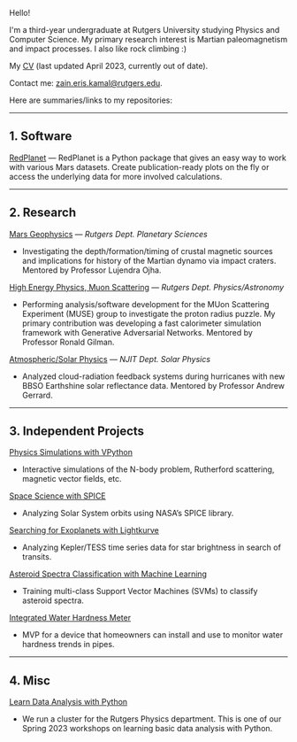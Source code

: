 Hello!

I'm a third-year undergraduate at Rutgers University studying Physics and Computer Science. My primary research interest is Martian paleomagnetism and impact processes. I also like rock climbing :)

My [CV](https://drive.google.com/file/d/1fRvMdfRPxHcCs7aNwoofUByy28Nm1rfO/view?usp=sharing) (last updated April 2023, currently out of date).

Contact me: [zain.eris.kamal@rutgers.edu](mailto:zain.eris.kamal@rutgers.edu). 

Here are summaries/links to my repositories:

---

## 1. Software

[RedPlanet](https://github.com/Humboldt-Penguin/redplanet) — RedPlanet is a Python package that gives an easy way to work with various Mars datasets. Create publication-ready plots on the fly or access the underlying data for more involved calculations.


---

## 2. Research

[Mars Geophysics](https://github.com/Humboldt-Penguin/Mars-Magnetics-Research) — *Rutgers Dept. Planetary Sciences*

- Investigating the depth/formation/timing of crustal magnetic sources and implications for history of the Martian dynamo via impact craters. Mentored by Professor Lujendra Ojha.

[High Energy Physics, Muon Scattering](https://github.com/Humboldt-Penguin/HapPyCal) — *Rutgers Dept. Physics/Astronomy*

- Performing analysis/software development for the MUon Scattering Experiment (MUSE) group to investigate the proton radius puzzle. My primary contribution was developing a fast calorimeter simulation framework with Generative Adversarial Networks. Mentored by Professor Ronald Gilman. 
   
   
[Atmospheric/Solar Physics](https://github.com/Humboldt-Penguin/Albedo-Hurricane-Research) — *NJIT Dept. Solar Physics*

- Analyzed cloud-radiation feedback systems during hurricanes with new BBSO Earthshine solar reflectance data. Mentored by Professor Andrew Gerrard.


---

## 3. Independent Projects

[Physics Simulations with VPython](https://github.com/Humboldt-Penguin/Physics_Simulations)
- Interactive simulations of the N-body problem, Rutherford scattering, magnetic vector fields, etc.

[Space Science with SPICE](https://github.com/Humboldt-Penguin/Space-Science-with-SPICE)
- Analyzing Solar System orbits using NASA’s SPICE library.

[Searching for Exoplanets with Lightkurve](https://github.com/Humboldt-Penguin/Lightkurve-Exoplanets)
- Analyzing Kepler/TESS time series data for star brightness in search of transits.

[Asteroid Spectra Classification with Machine Learning](https://github.com/Humboldt-Penguin/Asteroid-Spectra-Classification-with-Machine-Learning)
- Training multi-class Support Vector Machines (SVMs) to classify asteroid spectra.

[Integrated Water Hardness Meter](https://github.com/Humboldt-Penguin/Integrated_Water_Hardness_Monitor)
- MVP for a device that homeowners can install and use to monitor water hardness trends in pipes.

---

## 4. Misc

[Learn Data Analysis with Python](https://github.com/Humboldt-Penguin/SPS_23Sp_PythonHackEvent)
- We run a cluster for the Rutgers Physics department. This is one of our Spring 2023 workshops on learning basic data analysis with Python.
